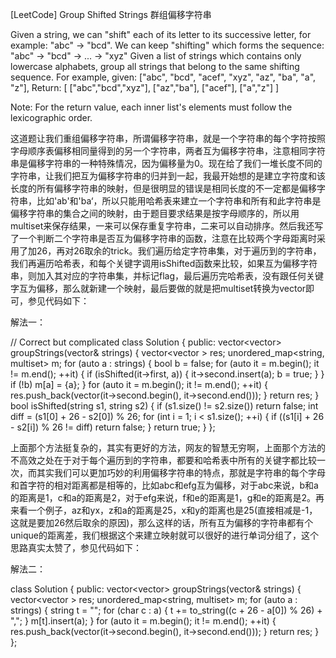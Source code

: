 [LeetCode] Group Shifted Strings 群组偏移字符串 

 
Given a string, we can "shift" each of its letter to its successive letter, for example: "abc" -> "bcd". We can keep "shifting" which forms the sequence:
"abc" -> "bcd" -> ... -> "xyz"
Given a list of strings which contains only lowercase alphabets, group all strings that belong to the same shifting sequence.
For example, given: ["abc", "bcd", "acef", "xyz", "az", "ba", "a", "z"], 
Return:
[
  ["abc","bcd","xyz"],
  ["az","ba"],
  ["acef"],
  ["a","z"]
]
 
Note: For the return value, each inner list's elements must follow the lexicographic order.
 
这道题让我们重组偏移字符串，所谓偏移字符串，就是一个字符串的每个字符按照字母顺序表偏移相同量得到的另一个字符串，两者互为偏移字符串，注意相同字符串是偏移字符串的一种特殊情况，因为偏移量为0。现在给了我们一堆长度不同的字符串，让我们把互为偏移字符串的归并到一起，我最开始想的是建立字符度和该长度的所有偏移字符串的映射，但是很明显的错误是相同长度的不一定都是偏移字符串，比如'ab'和'ba‘，所以只能用哈希表来建立一个字符串和所有和此字符串是偏移字符串的集合之间的映射，由于题目要求结果是按字母顺序的，所以用multiset来保存结果，一来可以保存重复字符串，二来可以自动排序。然后我还写了一个判断二个字符串是否互为偏移字符串的函数，注意在比较两个字母距离时采用了加26，再对26取余的trick。我们遍历给定字符串集，对于遍历到的字符串，我们再遍历哈希表，和每个关键字调用isShifted函数来比较，如果互为偏移字符串，则加入其对应的字符串集，并标记flag，最后遍历完哈希表，没有跟任何关键字互为偏移，那么就新建一个映射，最后要做的就是把multiset转换为vector即可，参见代码如下：
 
解法一：

// Correct but complicated
class Solution {
public:
    vector<vector<string>> groupStrings(vector<string>& strings) {
        vector<vector<string> > res;
        unordered_map<string, multiset<string>> m;
        for (auto a : strings) {
            bool b = false;
            for (auto it = m.begin(); it != m.end(); ++it) {
                if (isShifted(it->first, a)) {
                    it->second.insert(a);
                    b = true;
                }
            }
            if (!b) m[a] = {a};
        }
        for (auto it = m.begin(); it != m.end(); ++it) {
            res.push_back(vector<string>(it->second.begin(), it->second.end()));
        }
        return res;
    }
    bool isShifted(string s1, string s2) {
        if (s1.size() != s2.size()) return false;
        int diff = (s1[0] + 26 - s2[0]) % 26;
        for (int i = 1; i < s1.size(); ++i) {
            if ((s1[i] + 26 - s2[i]) % 26 != diff) return false;
        }
        return true;
    }
};

 
上面那个方法挺复杂的，其实有更好的方法，网友的智慧无穷啊，上面那个方法的不高效之处在于对于每个遍历到的字符串，都要和哈希表中所有的关键字都比较一次，而其实我们可以更加巧妙的利用偏移字符串的特点，那就是字符串的每个字母和首字符的相对距离都是相等的，比如abc和efg互为偏移，对于abc来说，b和a的距离是1，c和a的距离是2，对于efg来说，f和e的距离是1，g和e的距离是2。再来看一个例子，az和yx，z和a的距离是25，x和y的距离也是25(直接相减是-1，这就是要加26然后取余的原因)，那么这样的话，所有互为偏移的字符串都有个unique的距离差，我们根据这个来建立映射就可以很好的进行单词分组了，这个思路真实太赞了，参见代码如下：
 
解法二：

class Solution {
public:
    vector<vector<string>> groupStrings(vector<string>& strings) {
        vector<vector<string> > res;
        unordered_map<string, multiset<string>> m;
        for (auto a : strings) {
            string t = "";
            for (char c : a) {
                t += to_string((c + 26 - a[0]) % 26) + ",";
            }
            m[t].insert(a);
        }
        for (auto it = m.begin(); it != m.end(); ++it) {
            res.push_back(vector<string>(it->second.begin(), it->second.end()));
        }
        return res;
    }
};